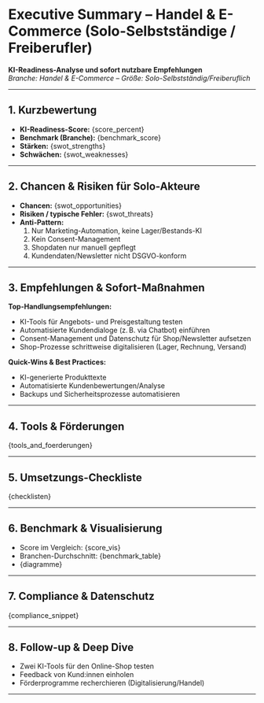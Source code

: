 # Executive Summary – Handel & E-Commerce (Solo-Selbstständige / Freiberufler)

**KI-Readiness-Analyse und sofort nutzbare Empfehlungen**  
_Branche: Handel & E-Commerce – Größe: Solo-Selbstständig/Freiberuflich_

---

## 1. Kurzbewertung

- **KI-Readiness-Score:** {score_percent}
- **Benchmark (Branche):** {benchmark_score}
- **Stärken:** {swot_strengths}
- **Schwächen:** {swot_weaknesses}

---

## 2. Chancen & Risiken für Solo-Akteure

- **Chancen:** {swot_opportunities}
- **Risiken / typische Fehler:** {swot_threats}
- **Anti-Pattern:**  
  1. Nur Marketing-Automation, keine Lager/Bestands-KI  
  2. Kein Consent-Management  
  3. Shopdaten nur manuell gepflegt  
  4. Kundendaten/Newsletter nicht DSGVO-konform

---

## 3. Empfehlungen & Sofort-Maßnahmen

**Top-Handlungsempfehlungen:**  
- KI-Tools für Angebots- und Preisgestaltung testen  
- Automatisierte Kundendialoge (z. B. via Chatbot) einführen  
- Consent-Management und Datenschutz für Shop/Newsletter aufsetzen  
- Shop-Prozesse schrittweise digitalisieren (Lager, Rechnung, Versand)

**Quick-Wins & Best Practices:**  
- KI-generierte Produkttexte  
- Automatisierte Kundenbewertungen/Analyse  
- Backups und Sicherheitsprozesse automatisieren

---

## 4. Tools & Förderungen

{tools_and_foerderungen}

---

## 5. Umsetzungs-Checkliste

{checklisten}

---

## 6. Benchmark & Visualisierung

- Score im Vergleich: {score_vis}
- Branchen-Durchschnitt: {benchmark_table}
- {diagramme}

---

## 7. Compliance & Datenschutz

{compliance_snippet}

---

## 8. Follow-up & Deep Dive

- Zwei KI-Tools für den Online-Shop testen  
- Feedback von Kund:innen einholen  
- Förderprogramme recherchieren (Digitalisierung/Handel)

---
